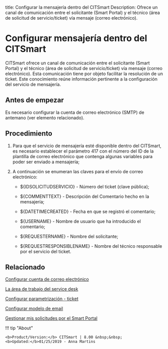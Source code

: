 title: Configurar la mensajería dentro del CITSmart
Description: Ofrece un canal de comunicación entre el solicitante (Smart Portal) y el técnico (área de solicitud de servicio/ticket) vía mensaje (correo electrónico).
# Configurar mensajería dentro del CITSmart

CITSmart ofrece un canal de comunicación entre el solicitante (Smart Portal) y
el técnico (área de solicitud de servicio/ticket) vía mensaje (correo
electrónico). Esta comunicación tiene por objeto facilitar la resolución de un
ticket. Este conocimiento reúne información pertinente a la configuración del
servicio de mensajería.


Antes de empezar
--------------

Es necesario configurar la cuenta de correo electrónico (SMTP) de antemano (ver elemento relacionado).

Procedimiento
-----------------

1.  Para que el servicio de mensajería esté disponible dentro del CITSmart, es
    necesario establecer el parámetro 417 con el número del ID de la plantilla de
    correo electrónico que contenga algunas variables para poder ser enviado a
    mensajería;

2.  A continuación se enumeran las claves para el envío de correo electrónico:

    -  \${IDSOLICITUDSERVICIO} - Número del ticket (clave pública);

    -  \${COMMENTTEXT} - Descripción del Comentario hecho en la mensajería;

    -  \${DATETIMECREATED} - Fecha en que se registró el comentario;

    -  \${USERNAME} - Nombre de usuario que ha introducido el comentario;

    -  \${REQUESTERNAME} - Nombre del solicitante;

    -  \${REQUESTRESPONSIBLENAME} - Nombre del técnico responsable por el servicio
         del ticket.


Relacionado
-------

[Configurar cuenta de correo electrónico](/es-es/citsmart-platform-8/platform-administration/email-settings/configuration.html)

[La área de trabajo del service desk](/es-es/citsmart-platform-8/processes/tickets/use/desktop-of-service-desk.html)

[Configurar parametrización - ticket](/es-es/citsmart-platform-8/platform-administration/parameters-list/configure-parametrization-ticket.html)

[Configurar modelo de email](/es-es/citsmart-platform-8/platform-administration/email-settings/email-templates-configure-email-template.html)

[Gestionar mis solicitudes por el Smart Portal](/es-es/citsmart-platform-8/processes/portfolio-and-catalog/use/request-through-Smart-Portal.html)


!!! tip "About"

    <b>Product/Version:</b> CITSmart | 8.00 &nbsp;&nbsp;
    <b>Updated:</b>01/25/2019 - Anna Martins
